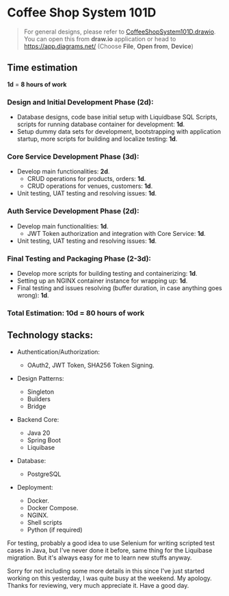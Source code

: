 # Coffee Shop System 101D

> For general designs, please refer to [CoffeeShopSystem101D.drawio](CoffeeShopSystem101D.drawio). You can open this from **draw.io** application or head to https://app.diagrams.net/ (Choose **File**, **Open from**, **Device**)

## Time estimation

**1d** = **8 hours of work**

### Design and Initial Development Phase (2d):
- Database designs, code base initial setup with Liquidbase SQL Scripts, scripts for running database container for development: **1d**.
- Setup dummy data sets for development, bootstrapping with application startup, more scripts for building and localize testing: **1d**.

### Core Service Development Phase (3d):
- Develop main functionalities: **2d**.
  - CRUD operations for products, orders: **1d**.
  - CRUD operations for venues, customers: **1d**.
- Unit testing, UAT testing and resolving issues: **1d**.

### Auth Service Development Phase (2d):
- Develop main functionalities: **1d**.
    - JWT Token authorization and integration with Core Service: **1d**.
- Unit testing, UAT testing and resolving issues: **1d**.

### Final Testing and Packaging Phase (2-3d):
- Develop more scripts for building testing and containerizing: **1d**.
- Setting up an NGINX container instance for wrapping up: **1d**.
- Final testing and issues resolving (buffer duration, in case anything goes wrong): **1d**.

### Total Estimation: 10d = 80 hours of work

## Technology stacks:
- Authentication/Authorization:
  - OAuth2, JWT Token, SHA256 Token Signing.


- Design Patterns:
  - Singleton
  - Builders
  - Bridge


- Backend Core:
  - Java 20
  - Spring Boot
  - Liquibase

- Database:
  - PostgreSQL

- Deployment:
  - Docker.
  - Docker Compose.
  - NGINX.
  - Shell scripts
  - Python (if required)

For testing, probably a good idea to use Selenium for writing scripted test cases in Java, but I've never done it before, same thing for the Liquibase migration. But it's always easy for me to learn new stuffs anyway.

Sorry for not including some more details in this since I've just started working on this yesterday, I was quite busy at the weekend. My apology. Thanks for reviewing, very much appreciate it. Have a good day.